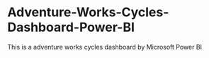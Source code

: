 # Adventure-Works-Cycles-Dashboard-Power-BI
This is a adventure works cycles dashboard by Microsoft Power BI


